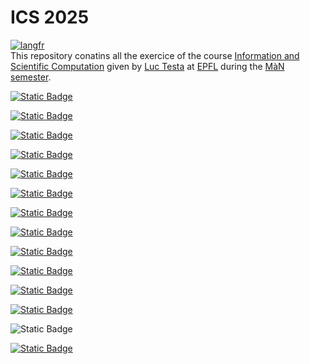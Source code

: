 # ICS 2025
[![langfr](https://img.shields.io/badge/lang-fr-blue)]( https://github.com/MatsuneMikuroi/ICS-2025/blob/main/README.fr.md )  
This repository conatins all the exercice of the course [Information and Scientific Computation]( https://moodle.epfl.ch/user/view.php?id=925489&course=16877 ) given by [Luc Testa]( https://people.epfl.ch/luc.testa?lang=en ) at [EPFL]( https://www.epfl.ch/en/ ) during the [MàN semester]( https://www.epfl.ch/education/bachelor/fr/structure-des-etudes/man/ ).

[![Static Badge](https://img.shields.io/badge/Week-1-green)]( https://github.com/MatsuneMikuroi/ICS-2025/blob/week1.ipynb )

[![Static Badge](https://img.shields.io/badge/Week-2-green)]( https://github.com/MatsuneMikuroi/ICS-2025/blob/week2.ipynb )

[![Static Badge](https://img.shields.io/badge/Week-3-green)]( https://github.com/MatsuneMikuroi/ICS-2025/blob/week3.ipynb )

[![Static Badge](https://img.shields.io/badge/Week-4-green)]( https://github.com/MatsuneMikuroi/ICS-2025/blob/week4.ipynb )

[![Static Badge](https://img.shields.io/badge/Week-5-green)]( https://github.com/MatsuneMikuroi/ICS-2025/blob/week5.ipynb )

[![Static Badge](https://img.shields.io/badge/Week-6-green)]( https://github.com/MatsuneMikuroi/ICS-2025/blob/week6.ipynb )

[![Static Badge](https://img.shields.io/badge/Week-7-green)]( https://github.com/MatsuneMikuroi/ICS-2025/blob/week7.ipynb )

[![Static Badge](https://img.shields.io/badge/Week-8-green)]( https://github.com/MatsuneMikuroi/ICS-2025/blob/week8.ipynb )

[![Static Badge](https://img.shields.io/badge/Week-9-green)]( https://github.com/MatsuneMikuroi/ICS-2025/blob/week9.ipynb )

[![Static Badge](https://img.shields.io/badge/Week-10-green)]( https://github.com/MatsuneMikuroi/ICS-2025/blob/week10.ipynb )

[![Static Badge](https://img.shields.io/badge/Week-11-green)]( https://github.com/MatsuneMikuroi/ICS-2025/blob/week11.ipynb )

[![Static Badge](https://img.shields.io/badge/Week-12-green)]( https://github.com/MatsuneMikuroi/ICS-2025/blob/week12.ipynb )

![Static Badge](https://img.shields.io/badge/Week-13-green)[]( https://github.com/MatsuneMikuroi/ICS-2025/blob/week13.ipynb )

[![Static Badge](https://img.shields.io/badge/Week-14-green)]( https://github.com/MatsuneMikuroi/ICS-2025/blob/week14.ipynb )
